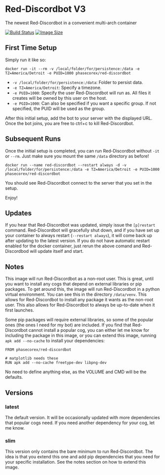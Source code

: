 # Red-Discordbot V3
The newest Red-Discordbot in a convenient multi-arch container

[![Build Status](https://ci.pcxserver.com/api/badges/PhasecoreX/docker-red-discordbot/status.svg)](https://ci.pcxserver.com/PhasecoreX/docker-red-discordbot)
[![Image Size](https://images.microbadger.com/badges/image/phasecorex/red-discordbot.svg)](https://microbadger.com/images/phasecorex/red-discordbot)

## First Time Setup
Simply run it like so:
```
docker run -it --rm -v /local/folder/for/persistence:/data -e TZ=America/Detroit -e PUID=1000 phasecorex/red-discordbot
```
- `-v /local/folder/for/persistence:/data`: Folder to persist data.
- `-e TZ=America/Detroit`: Specify a timezone.
- `-e PUID=1000`: Specify the user Red-Discordbot will run as. All files it creates will be owned by this user on the host.
- `-e PGID=1000`: Can also be specified if you want a specific group. If not specified, the PUID will be used as the group.

After this initial setup, add the bot to your server with the displayed URL. Once the bot joins, you are free to ctrl+c to kill Red-Discordbot.

## Subsequent Runs
Once the initial setup is completed, you can run Red-Discordbot without `-it` or `--rm`. Just make sure you mount the same `/data` directory as before!
```
docker run --name red-discordbot --restart always -d -v /local/folder/for/persistence:/data -e TZ=America/Detroit -e PUID=1000 phasecorex/red-discordbot
```
You should see Red-Discordbot connect to the server that you set in the setup.

Enjoy!

## Updates
If you hear that Red-Discordbot was updated, simply issue the `[p]restart` command. Red-Discordbot will gracefully shut down, and if you have set up your container to always restart (`--restart always`), it will come back up after updating to the latest version. If you do not have automatic restart enabled for the docker container, just rerun the above comand and Red-Discordbod will update itself and start.

## Notes
This image will run Red-Discordbot as a non-root user. This is great, until you want to install any cogs that depend on external libraries or pip packages. To get around this, the image will run Red-Discordbot in a python virtual environment. You can see this in the directory `/data/venv`. This allows for Red-Discordbot to install any package it wants as the non-root user. This also allows for Red-Discordbot to always be up-to-date when it first launches.

Some pip packages will require external libraries, so some of the popular ones (the ones I need for my bot) are included. If you find that Red-Discordbot cannot install a popular cog, you can either let me know for including the package in this image, or you can extend this image, running `apk add --no-cache` to install your dependencies:

```
FROM phasecorex/red-discordbot

# matplotlib needs these
RUN apk add --no-cache freetype-dev libpng-dev
```

No need to define anything else, as the VOLUME and CMD will be the defaults.

## Versions

### latest
The default version. It will be occasionally updated with more dependencies that popular cogs need. If you need another dependency for your cog, let me know.

### slim
This version only contains the bare minimum to run Red-Discordbot. The idea is that you extend this one and add pip dependencies that you need for your specific installation. See the notes section on how to extend this image.
